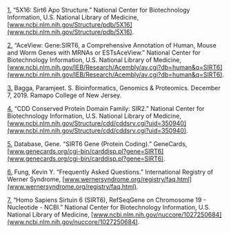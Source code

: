
[1.](#1) “5X16: Sirt6 Apo Structure.” National Center for Biotechnology Information, U.S. National Library of Medicine, [www.ncbi.nlm.nih.gov/Structure/pdb/5X16](www.ncbi.nlm.nih.gov/Structure/pdb/5X16).


[2.](#2) “AceView: Gene:SIRT6, a Comprehensive Annotation of Human, Mouse and Worm Genes with MRNAs or ESTsAceView.” National Center for Biotechnology Information, U.S. National Library of Medicine, [www.ncbi.nlm.nih.gov/IEB/Research/Acembly/av.cgi?db=human&q=SIRT6](www.ncbi.nlm.nih.gov/IEB/Research/Acembly/av.cgi?db=human&q=SIRT6).


[3.](#3) Bagga, Paramjeet. S. Bioinformatics, Genomics & Proteomics. December 7, 2019. Ramapo College of New Jersey. 


[4.](#4) “CDD Conserved Protein Domain Family: SIR2.” National Center for Biotechnology Information, U.S. National Library of Medicine, [www.ncbi.nlm.nih.gov/Structure/cdd/cddsrv.cgi?uid=350940](www.ncbi.nlm.nih.gov/Structure/cdd/cddsrv.cgi?uid=350940).


[5.](#5) Database, Gene. “SIRT6 Gene (Protein Coding).” GeneCards, [www.genecards.org/cgi-bin/carddisp.pl?gene=SIRT6](www.genecards.org/cgi-bin/carddisp.pl?gene=SIRT6).


[6.](#6) Fung, Kevin Y. “Frequently Asked Questions.” International Registry of Werner Syndrome, [www.wernersyndrome.org/registry/faq.html](www.wernersyndrome.org/registry/faq.html).


[7.](#7) “Homo Sapiens Sirtuin 6 (SIRT6), RefSeqGene on Chromosome 19 - Nucleotide - NCBI.” National Center for Biotechnology Information, U.S. National Library of Medicine, [www.ncbi.nlm.nih.gov/nuccore/1027250684](www.ncbi.nlm.nih.gov/nuccore/1027250684).
